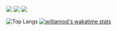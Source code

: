![](https://img.shields.io/badge/Code-JavaScript-informational?style=flat&logo=javascript&logoColor=f7df1e&color=2bbc8a)
![](https://img.shields.io/badge/Code-TypeScript-informational?style=flat&logo=typescript&logoColor=007acc&color=2bbc8a)
![](https://img.shields.io/badge/Markup-HTML5-informational?style=flat&logo=html5&logoColor=white&color=2bbc8a)

![Top Langs](https://github-readme-stats.vercel.app/api/top-langs/?username=cadamsmith&layout=compact)
[![willianrod's wakatime stats](https://github-readme-stats.vercel.app/api/wakatime?username=cadamsmith&v=2)](https://github.com/anuraghazra/github-readme-stats)

